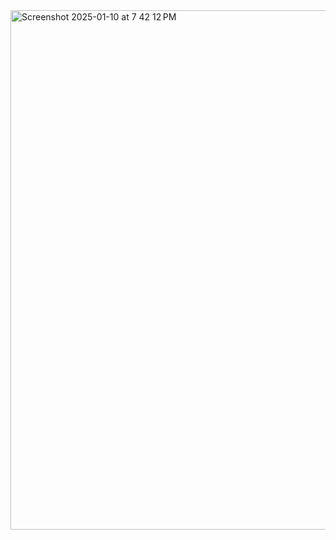 <img width="831" alt="Screenshot 2025-01-10 at 7 42 12 PM" src="https://github.com/user-attachments/assets/02399408-604b-41d1-aab2-9a75233ce084" />
